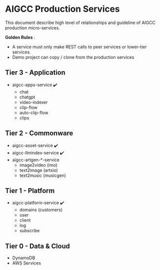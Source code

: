 # AIGCC Production Services

This document describe high level of relationships and guideline of AIGCC production micro-services.

**Golden Rules** :
- A service must only make REST calls to peer services or lower-tier services.
- Demo project can copy / clone from the production services


## Tier 3 - Application
* aigcc-apps-service ✔️
  * chat
  * chatgpt
  * video-indexer
  * clip-flow
  * auto-clip-flow
  * clips

## Tier 2 - Commonware
* aigcc-asset-service ✔️
* aigcc-llmindex-service ✔️
* aigcc-artgen-*-service
  * image2video (imo)
  * text2image (artsio)
  * text2music (musicgen)

## Tier 1 - Platform
* aigcc-platform-service ✔️
  * domains (customers)
  * user
  * client
  * log
  * subscribe

## Tier 0 - Data & Cloud
- DynamoDB
- AWS Services
